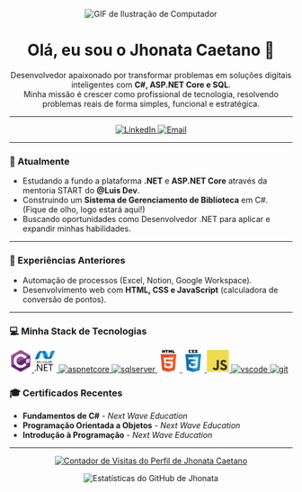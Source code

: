 <p align="center">
  <img src="https://raw.githubusercontent.com/MicaelliMedeiros/micaellimedeiros/master/image/computer-ilustra.gif" alt="GIF de Ilustração de Computador" width="300" height="auto"/>
</p>

<h1 align="center">Olá, eu sou o Jhonata Caetano 👋</h1>

<p align="center">
  Desenvolvedor apaixonado por transformar problemas em soluções digitais inteligentes com <b>C#, ASP.NET Core e SQL</b>.<br> 
  Minha missão é crescer como profissional de tecnologia, resolvendo problemas reais de forma simples, funcional e estratégica.
</p>

---

<p align="center">
  <a href="https://www.linkedin.com/in/jhonataclopes/" target="_blank">
    <img src="https://img.shields.io/badge/LinkedIn-%230077B5.svg?&style=for-the-badge&logo=linkedin&logoColor=white" alt="LinkedIn">
  </a>
  <a href="mailto:[caetanojhonata@hotmail.com]" target="_blank">
    <img src="https://img.shields.io/badge/Email-D14836?style=for-the-badge&logo=gmail&logoColor=white" alt="Email">
  </a>
  </p>

---

### 🚀 Atualmente

-   Estudando a fundo a plataforma **.NET** e **ASP.NET Core** através da mentoria START do **@Luis Dev**.
-   Construindo um **Sistema de Gerenciamento de Biblioteca** em C#. (Fique de olho, logo estará aqui!)
-   Buscando oportunidades como Desenvolvedor .NET para aplicar e expandir minhas habilidades.

---

### 💼 Experiências Anteriores

-   Automação de processos (Excel, Notion, Google Workspace).
-   Desenvolvimento web com **HTML, CSS e JavaScript** (calculadora de conversão de pontos).

---

### 💻 Minha Stack de Tecnologias

<p align="left">
  <a href="https://learn.microsoft.com/pt-br/dotnet/csharp/" target="_blank" rel="noreferrer"> 
    <img src="https://raw.githubusercontent.com/devicons/devicon/master/icons/csharp/csharp-original.svg" alt="csharp" width="40" height="40"/> 
  </a> 
  <a href="https://dotnet.microsoft.com/" target="_blank" rel="noreferrer"> 
    <img src="https://raw.githubusercontent.com/devicons/devicon/master/icons/dot-net/dot-net-original-wordmark.svg" alt="dotnet" width="40" height="40"/> 
  </a> 
  <a href="https://learn.microsoft.com/pt-br/aspnet/core/" target="_blank" rel="noreferrer"> 
    <img src="https://img.shields.io/badge/ASP.NET%20Core-5C2D91?style=for-the-badge&logo=aspnet&logoColor=white" alt="aspnetcore"/> 
  </a>
  <a href="https://www.microsoft.com/pt-br/sql-server" target="_blank" rel="noreferrer"> 
    <img src="https://www.svgrepo.com/show/303229/microsoft-sql-server-logo.svg" alt="sqlserver" width="40" height="40"/> 
  </a> 
  <a href="https://developer.mozilla.org/pt-BR/docs/Web/HTML" target="_blank" rel="noreferrer"> 
    <img src="https://raw.githubusercontent.com/devicons/devicon/master/icons/html5/html5-original-wordmark.svg" alt="html5" width="40" height="40"/> 
  </a> 
  <a href="https://developer.mozilla.org/pt-BR/docs/Web/CSS" target="_blank" rel="noreferrer"> 
    <img src="https://raw.githubusercontent.com/devicons/devicon/master/icons/css3/css3-original-wordmark.svg" alt="css3" width="40" height="40"/> 
  </a> 
  <a href="https://developer.mozilla.org/pt-BR/docs/Web/JavaScript" target="_blank" rel="noreferrer"> 
    <img src="https://raw.githubusercontent.com/devicons/devicon/master/icons/javascript/javascript-original.svg" alt="javascript" width="40" height="40"/> 
  </a>
  <a href="https://code.visualstudio.com/" target="_blank" rel="noreferrer">
    <img src="https://cdn.jsdelivr.net/gh/devicons/devicon/icons/vscode/vscode-original.svg" alt="vscode" width="40" height="40"/>
  </a>
  <a href="https://git-scm.com/" target="_blank" rel="noreferrer">
    <img src="https://cdn.jsdelivr.net/gh/devicons/devicon/icons/git/git-original.svg" alt="git" width="40" height="40"/>
  </a>
</p>


### 🎓 Certificados Recentes

-   **Fundamentos de C#** - _Next Wave Education_
-   **Programação Orientada a Objetos** - _Next Wave Education_
-   **Introdução à Programação** - _Next Wave Education_

---

<p align="center">
  <a href="https://github.com/J-Caeta">
    <img src="https://profile-counter.glitch.me/J-Caeta/count.svg" alt="Contador de Visitas do Perfil de Jhonata Caetano">
  </a>
</p>

<p align="center">
  <img src="https://github-readme-stats.vercel.app/api?username=J-Caeta&show_icons=true&theme=dracula&include_all_commits=true&count_private=true" alt="Estatísticas do GitHub de Jhonata"/>
</p>
